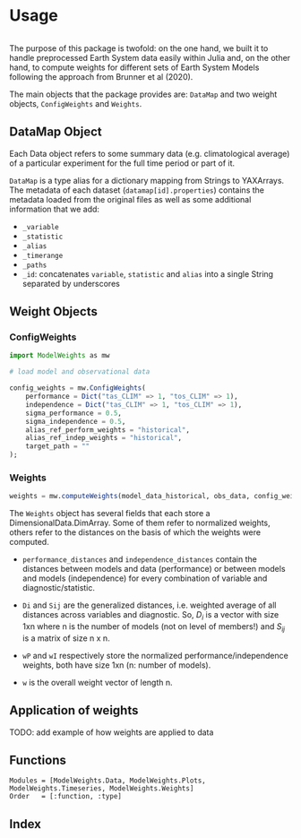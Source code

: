 # Usage

```@contents
```

The purpose of this package is twofold: on the one hand, we built it to handle preprocessed Earth System data easily
within Julia and, on the other hand, to compute weights for different sets of Earth System Models following the approach from Brunner et al (2020).

The main objects that the package provides are: `DataMap` and two weight 
objects, `ConfigWeights` and `Weights`.


## DataMap Object

Each Data object refers to some summary data (e.g. climatological average) 
of a particular experiment for the full time period or part of it.

`DataMap` is a type alias for a dictionary mapping from Strings to YAXArrays.
The metadata of each dataset (``datamap[id].properties``) contains the 
metadata loaded from the original files as well as some additional information 
that we add: 
- `_variable`
- `_statistic`
- `_alias`
- `_timerange`
- `_paths`
- `_id`: concatenates `variable`, `statistic` and `alias` into a single String 
separated by underscores


## Weight Objects

### ConfigWeights

````julia
import ModelWeights as mw

# load model and observational data

config_weights = mw.ConfigWeights(
    performance = Dict("tas_CLIM" => 1, "tos_CLIM" => 1),
    independence = Dict("tas_CLIM" => 1, "tos_CLIM" => 1),
    sigma_performance = 0.5,
    sigma_independence = 0.5,
    alias_ref_perform_weights = "historical",
    alias_ref_indep_weights = "historical",
    target_path = ""
);
````

### Weights

````julia
weights = mw.computeWeights(model_data_historical, obs_data, config_weights);
````

The `Weights` object has several fields that each store a
DimensionalData.DimArray. Some of them refer to normalized weights, others refer 
to the distances on the basis of which the weights were computed.

- `performance_distances` and `independence_distances` contain the distances
between models and data (performance) or between models and models (independence) 
for every combination of variable and diagnostic/statistic.
- `Di` and `Sij` are the generalized distances, i.e. weighted average of all
distances across variables and diagnostic. So, $D_i$ is a vector with size 
1xn where n is the number of models (not on level of members!) and $S_{ij}$ is 
a matrix of size n x n. 

- `wP` and `wI` respectively store the normalized performance/independence weights, 
both have size 1xn (n: number of models).
- `w` is the overall weight vector of length n.


## Application of weights

TODO: add example of how weights are applied to data


## Functions

```@autodocs
Modules = [ModelWeights.Data, ModelWeights.Plots, ModelWeights.Timeseries, ModelWeights.Weights]
Order   = [:function, :type]
```

## Index

```@index
```

